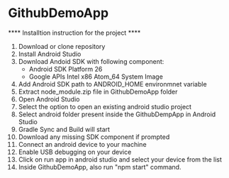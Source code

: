 # GithubDemoApp


**** Installtion instruction for the project ****

1. Download or clone repository
2. Install Android Studio
3. Download Andoid SDK with following component:
    * Android SDK Platform 26
    * Google APIs Intel x86 Atom_64 System Image
4. Add Android SDK path to ANDROID_HOME environmnet variable
5. Extract node_module.zip file in GithubDemoApp folder
6. Open Android Studio
7. Select the option to open an existing android studio project
8. Select android folder present inside the GithubDempApp in Android Studio
9. Gradle Sync and Build will start
10. Download any missing SDK component if prompted
11. Connect an android device to your machine
13. Enable USB debugging on your device
12. Click on run app in android studio and select your device from the list
13. Inside GithubDemoApp, also run "npm start" command.

